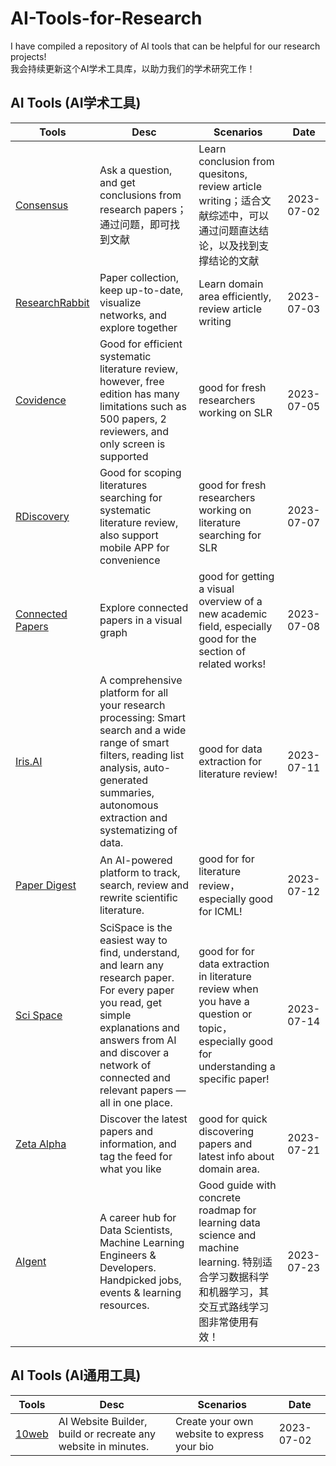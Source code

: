 # AI-Tools-for-Research
I have compiled a repository of AI tools that can be helpful for our research projects!  
我会持续更新这个AI学术工具库，以助力我们的学术研究工作！  

## AI Tools (AI学术工具)  
| Tools | Desc | Scenarios |Date|
|--|--|--|--|
| [Consensus](https://consensus.app/search/) | Ask a question, and get conclusions from research papers；通过问题，即可找到文献 | Learn conclusion from quesitons, review article writing；适合文献综述中，可以通过问题直达结论，以及找到支撑结论的文献 | 2023-07-02|
| [ResearchRabbit](https://www.researchrabbit.ai/) | Paper collection, keep up-to-date, visualize networks, and explore together | Learn domain area efficiently, review article writing | 2023-07-03|
| [Covidence](https://www.covidence.org/) | Good for efficient systematic literature review, however, free edition has many limitations such as 500 papers, 2 reviewers, and only screen is supported | good for fresh researchers working on SLR | 2023-07-05|
| [RDiscovery](https://researcher.life/) | Good for scoping literatures searching for systematic literature review, also support mobile APP for convenience | good for fresh researchers working on literature searching for SLR | 2023-07-07|
| [Connected Papers](https://www.connectedpapers.com/) | Explore connected papers in a visual graph | good for getting a visual overview of a new academic field, especially good for the section of related works! | 2023-07-08|
| [Iris.AI](https://iris.ai/) | A comprehensive platform for all your research processing: Smart search and a wide range of smart filters, reading list analysis, auto-generated summaries, autonomous extraction and systematizing of data. | good for data extraction for literature review! | 2023-07-11|
| [Paper Digest](https://www.paperdigest.org/) | An AI-powered platform to track, search, review and rewrite scientific literature. | good for for literature review，especially good for ICML! | 2023-07-12|
| [Sci Space](https://typeset.io/) | SciSpace is the easiest way to find, understand, and learn any research paper. For every paper you read, get simple explanations and answers from AI and discover a network of connected and relevant papers — all in one place. | good for for data extraction in literature review when you have a question or topic，especially good for understanding a specific paper! | 2023-07-14|
| [Zeta Alpha](https://search.zeta-alpha.com/) | Discover the latest papers and information, and tag the feed for what you like | good for quick discovering papers and latest info about domain area.  | 2023-07-21|  
| [AIgent](https://aigents.co/) | A career hub for Data Scientists, Machine Learning Engineers & Developers. Handpicked jobs, events & learning resources. | Good guide with concrete roadmap for learning data science and machine learning. 特别适合学习数据科学和机器学习，其交互式路线学习图非常使用有效！  | 2023-07-23|  


## AI Tools (AI通用工具)  
| Tools | Desc | Scenarios |Date|
|--|--|--|--|
| [10web](https://10web.io/) | AI Website Builder, build or recreate any website in minutes. | Create your own website to express your bio | 2023-07-02|

